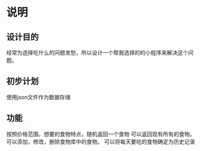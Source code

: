 ﻿# 说明
## 设计目的
经常为选择吃什么的问题发愁，所以设计一个帮我选择的的小程序来解决这个问题。
## 初步计划
使用json文件作为数据存储
## 功能
按照价格范围，想要的食物特点，随机返回一个食物
可以返回现有所有的食物。
可以添加，修改，删除食物库中的食物。
可以将每天要吃的食物确定为历史记录
